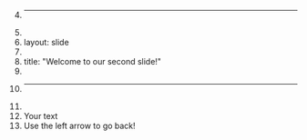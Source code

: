 4.	---
5.	
6.	layout: slide
7.	
8.	title: "Welcome to our second slide!"
9.	
10.	---
11.	
12.	Your text
13.	
	Use the left arrow to go back!

